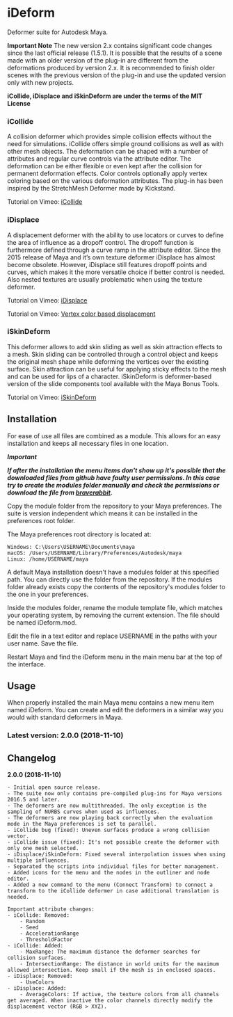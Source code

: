 # iDeform
Deformer suite for Autodesk Maya.

**Important Note**
The new version 2.x contains significant code changes since the last official release (1.5.1).
It is possible that the results of a scene made with an older version of the plug-in are different from the deformations
produced by version 2.x. It is recommended to finish older scenes with the previous version of the plug-in and use the updated version only with new projects.

**iCollide, iDisplace and iSkinDeform are under the terms of the MIT License**

### iCollide
A collision deformer which provides simple collision effects without the need for simulations.
iCollide offers simple ground collisions as well as with other mesh objects. The deformation can be shaped with a number of attributes and regular curve controls via the attribute editor. The deformation can be either flexible or even kept after the collision for permanent deformation effects. Color controls optionally apply vertex coloring based on the various deformation attributes.
The plug-in has been inspired by the StretchMesh Deformer made by Kickstand.

Tutorial on Vimeo: [iCollide](https://vimeo.com/55876041)

### iDisplace
A displacement deformer with the ability to use locators or curves to define the area of influence as a dropoff control. The dropoff function is furthermore defined through a curve ramp in the attribute editor.
Since the 2015 release of Maya and it’s own texture deformer iDisplace has almost become obsolete. However, iDisplace still features dropoff points and curves, which makes it the more versatile choice if better control is needed. Also nested textures are usually problematic when using the texture deformer.

Tutorial on Vimeo: [iDisplace](https://vimeo.com/55511098)

Tutorial on Vimeo: [Vertex color based displacement](https://vimeo.com/157510194)

### iSkinDeform
This deformer allows to add skin sliding as well as skin attraction effects to a mesh. Skin sliding can be controlled through a control object and keeps the original mesh shape while deforming the vertices over the existing surface. Skin attraction can be useful for applying sticky effects to the mesh and can be used for lips of a character.
iSkinDeform is deformer-based version of the slide components tool available with the Maya Bonus Tools.

Tutorial on Vimeo: [iSkinDeform](https://vimeo.com/55880201)

## Installation

For ease of use all files are combined as a module. This allows for an easy installation and keeps all necessary files in one location.

**_Important_**

**_If after the installation the menu items don't show up it's possible that the downloaded files from github have faulty user permissions. In this case try to create the modules folder manually and check the permissions or download the file from [braverabbit](http://www.braverabbit.com/ideform/)._**

Copy the module folder from the repository to your Maya preferences. The suite is version independent which means it can be installed in the preferences root folder.

The Maya preferences root directory is located at:

    Windows: C:\Users\USERNAME\Documents\maya
    macOS: /Users/USERNAME/Library/Preferences/Autodesk/maya
    Linux: /home/USERNAME/maya

A default Maya installation doesn't have a modules folder at this specified path. You can directly use the folder from the repository. If the modules folder already exists copy the contents of the repository's modules folder to the one in your preferences.

Inside the modules folder, rename the module template file, which matches your operating system, by removing the current extension. The file should be named iDeform.mod.

Edit the file in a text editor and replace USERNAME in the paths with your user name. Save the file.

Restart Maya and find the iDeform menu in the main menu bar at the top of the interface.

## Usage

When properly installed the main Maya menu contains a new menu item named iDeform. You can create and edit the deformers in a similar way you would with standard deformers in Maya.

### Latest version: 2.0.0 (2018-11-10)


## Changelog

**2.0.0 (2018-11-10)**

    - Initial open source release.
    - The suite now only contains pre-compiled plug-ins for Maya versions 2016.5 and later.
    - The deformers are now multithreaded. The only exception is the sampling of NURBS curves when used as influences.
    - The deformers are now playing back correctly when the evaluation mode in the Maya preferences is set to parallel.
    - iCollide bug (fixed): Uneven surfaces produce a wrong collision vector.
    - iCollide issue (fixed): It's not possible create the deformer with only one mesh selected.
    - iDisplace/iSkinDeform: Fixed several interpolation issues when using multiple influences.
    - Separated the scripts into individual files for better management.
    - Added icons for the menu and the nodes in the outliner and node editor.
    - Added a new command to the menu (Connect Transform) to connect a transform to the iCollide deformer in case additional translation is needed.

    Important attribute changes:
    - iCollide: Removed:
        - Random
        - Seed
        - AccelerationRange
        - ThresholdFactor
    - iCollide: Added:
        - MaxRange: The maximum distance the deformer searches for collision surfaces.
        - IntersectionRange: The distance in world units for the maximum allowed intersection. Keep small if the mesh is in enclosed spaces.
    - iDisplace: Removed:
        - UseColors
    - iDisplace: Added:
        - AverageColors: If active, the texture colors from all channels get averaged. When inactive the color channels directly modify the displacement vector (RGB > XYZ).
